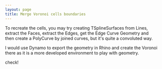 ```yaml
---
layout: page
title: Merge Voronoi cells boundaries
---
```


<style>

.overlay {
  fill: none;
  pointer-events: all;
}
</style>
    
<script src="//code.jquery.com/jquery.js"></script>

<script src="//d3js.org/d3.v3.min.js"></script>

To recreate the cells, you may try creating TSplineSurfaces from Lines, extract the Faces, extract the Edges, get the Edge Curve Geometry and then create a PolyCurve by joined curves, but it's quite a convoluted way. 

I would use Dynamo to export the geometry in Rhino and create the Voronoi there as it is a more developed environment to play with geometry.

<div id="imageContainer1"></div>

check!

<script>  
var imgHeight = 664, imgWidth = 4004,      
    width =  900, height = 385,             
    translate0 = [0, 0], scale0 = 0.6;  

svg1 = d3.select("#imageContainer1").append("svg")
    .attr("width",  width + "px")
    .attr("height", height + "px");

svg1.append("rect")
    .attr("class", "overlay")
    .attr("width", width + "px")
    .attr("height", height + "px");

svg1 = svg1.append("g")
    .attr("transform", "translate(" + translate0 + ")scale(" + scale0 + ")")
    .call(d3.behavior.zoom().scaleExtent([1, 3]).on("zoom", zoom))
  .append("g");

svg1.append("image")
    .attr("width",  imgWidth + "px")
    .attr("height", imgHeight + "px")
    .attr("xlink:href", "/scripts/img/voronoiMerge.png");

function zoom() {
  svg1.attr("transform", "translate(" + d3.event.translate + ")scale(" + d3.event.scale + ")");
  console.log("translate: " + d3.event.translate + ", scale: " + d3.event.scale);
  }
  </script>    
